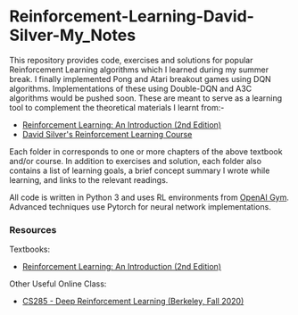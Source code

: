 # Reinforcement-Learning-David-Silver-My_Notes
This repository provides code, exercises and solutions for popular Reinforcement Learning algorithms which I learned during my summer break. I finally implemented Pong and Atari breakout games using DQN algorithms. Implementations of these using Double-DQN and A3C algorithms would be pushed soon. These are meant to serve as a learning tool to complement the theoretical materials I learnt from:-

- [Reinforcement Learning: An Introduction (2nd Edition)](http://incompleteideas.net/book/bookdraft2018jan1.pdf)
- [David Silver's Reinforcement Learning Course](http://www0.cs.ucl.ac.uk/staff/d.silver/web/Teaching.html)

Each folder in corresponds to one or more chapters of the above textbook and/or course. In addition to exercises and solution, each folder also contains a list of learning goals, a brief concept summary I wrote while learning, and links to the relevant readings.

All code is written in Python 3 and uses RL environments from [OpenAI Gym](https://gym.openai.com/). Advanced techniques use Pytorch for neural network implementations.

### Resources

Textbooks:

- [Reinforcement Learning: An Introduction (2nd Edition)](http://incompleteideas.net/book/bookdraft2018jan1.pdf)

Other Useful Online Class:
- [CS285 - Deep Reinforcement Learning (Berkeley, Fall 2020)](http://rail.eecs.berkeley.edu/deeprlcourse/)
